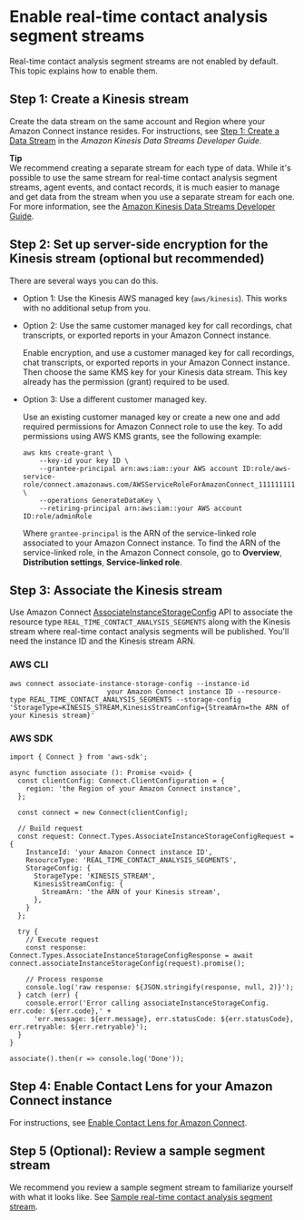 # Enable real\-time contact analysis segment streams<a name="enable-contact-analysis-segment-streams"></a>

Real\-time contact analysis segment streams are not enabled by default\. This topic explains how to enable them\. 

## Step 1: Create a Kinesis stream<a name="enable-segment-streams-step1"></a>

Create the data stream on the same account and Region where your Amazon Connect instance resides\. For instructions, see [Step 1: Create a Data Stream](https://docs.aws.amazon.com/streams/latest/dev/tutorial-stock-data-kplkcl-create-stream.html) in the *Amazon Kinesis Data Streams Developer Guide*\.

**Tip**  
We recommend creating a separate stream for each type of data\. While it's possible to use the same stream for real\-time contact analysis segment streams, agent events, and contact records, it is much easier to manage and get data from the stream when you use a separate stream for each one\. For more information, see the [Amazon Kinesis Data Streams Developer Guide](https://docs.aws.amazon.com/streams/latest/dev/introduction.html)\. 

## Step 2: Set up server\-side encryption for the Kinesis stream \(optional but recommended\)<a name="enable-segment-streams-step2"></a>

There are several ways you can do this\. 
+ Option 1: Use the Kinesis AWS managed key \(`aws/kinesis`\)\. This works with no additional setup from you\.
+ Option 2: Use the same customer managed key for call recordings, chat transcripts, or exported reports in your Amazon Connect instance\.

  Enable encryption, and use a customer managed key for call recordings, chat transcripts, or exported reports in your Amazon Connect instance\. Then choose the same KMS key for your Kinesis data stream\. This key already has the permission \(grant\) required to be used\.
+ Option 3: Use a different customer managed key\.

  Use an existing customer managed key or create a new one and add required permissions for Amazon Connect role to use the key\. To add permissions using AWS KMS grants, see the following example:

  ```
  aws kms create-grant \
      --key-id your key ID \
      --grantee-principal arn:aws:iam::your AWS account ID:role/aws-service-role/connect.amazonaws.com/AWSServiceRoleForAmazonConnect_11111111111111111111 \
      --operations GenerateDataKey \
      --retiring-principal arn:aws:iam::your AWS account ID:role/adminRole
  ```

  Where `grantee-principal` is the ARN of the service\-linked role associated to your Amazon Connect instance\. To find the ARN of the service\-linked role, in the Amazon Connect console, go to **Overview**, **Distribution settings**, **Service\-linked role**\. 

## Step 3: Associate the Kinesis stream<a name="enable-segment-streams-step3"></a>

Use Amazon Connect [AssociateInstanceStorageConfig](https://docs.aws.amazon.com/connect/latest/APIReference/API_AssociateInstanceStorageConfig.html) API to associate the resource type `REAL_TIME_CONTACT_ANALYSIS_SEGMENTS` along with the Kinesis stream where real\-time contact analysis segments will be published\. You'll need the instance ID and the Kinesis stream ARN\.

### AWS CLI<a name="step3-cli"></a>

```
aws connect associate-instance-storage-config --instance-id 
                        your Amazon Connect instance ID --resource-type REAL_TIME_CONTACT_ANALYSIS_SEGMENTS --storage-config 'StorageType=KINESIS_STREAM,KinesisStreamConfig={StreamArn=the ARN of your Kinesis stream}'
```

### AWS SDK<a name="step3-sdk"></a>

```
import { Connect } from 'aws-sdk';

async function associate (): Promise <void> {
  const clientConfig: Connect.ClientConfiguration = {
    region: 'the Region of your Amazon Connect instance',
  };

  const connect = new Connect(clientConfig);

  // Build request
  const request: Connect.Types.AssociateInstanceStorageConfigRequest = {
    InstanceId: 'your Amazon Connect instance ID',
    ResourceType: 'REAL_TIME_CONTACT_ANALYSIS_SEGMENTS',
    StorageConfig: {
      StorageType: 'KINESIS_STREAM',
      KinesisStreamConfig: {
        StreamArn: 'the ARN of your Kinesis stream',
      },
    }
  };

  try {
    // Execute request
    const response: Connect.Types.AssociateInstanceStorageConfigResponse = await connect.associateInstanceStorageConfig(request).promise();

    // Process response
    console.log('raw response: ${JSON.stringify(response, null, 2)}');
  } catch (err) {
    console.error('Error calling associateInstanceStorageConfig. err.code: ${err.code},' +
      'err.message: ${err.message}, err.statusCode: ${err.statusCode}, err.retryable: ${err.retryable}');
  }
}

associate().then(r => console.log('Done'));
```

## Step 4: Enable Contact Lens for your Amazon Connect instance<a name="enable-segment-streams-step4"></a>

For instructions, see [Enable Contact Lens for Amazon Connect](enable-analytics.md)\.

## Step 5 \(Optional\): Review a sample segment stream<a name="enable-segment-streams-step5"></a>

We recommend you review a sample segment stream to familiarize yourself with what it looks like\. See [Sample real\-time contact analysis segment stream](sample-real-time-contact-analysis-segment-stream.md)\.
